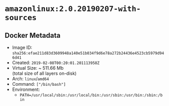 # `amazonlinux:2.0.20190207-with-sources`

## Docker Metadata

- Image ID: `sha256:efae211d83d3609948a140e51b034f9d6e78a272b24436e4523cb5979d946d41`
- Created: `2019-02-08T00:20:01.201113958Z`
- Virtual Size: ~ 511.66 Mb  
  (total size of all layers on-disk)
- Arch: `linux`/`amd64`
- Command: `["/bin/bash"]`
- Environment:
  - `PATH=/usr/local/sbin:/usr/local/bin:/usr/sbin:/usr/bin:/sbin:/bin`

